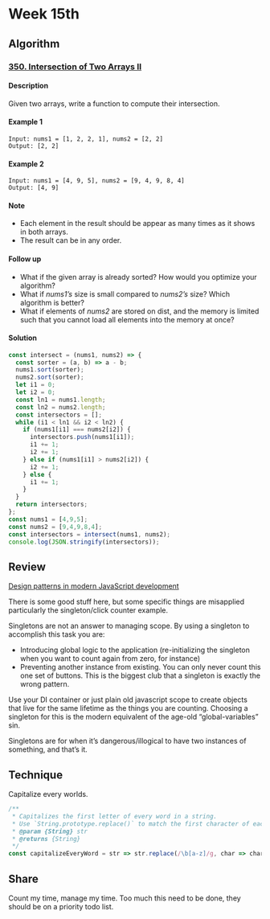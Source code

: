 # Week 15th

## Algorithm

### [350. Intersection of Two Arrays II](https://leetcode.com/problems/intersection-of-two-arrays-ii/)

#### Description

Given two arrays, write a function to compute their intersection.

#### Example 1

```example
Input: nums1 = [1, 2, 2, 1], nums2 = [2, 2]
Output: [2, 2]
```

#### Example 2

```example
Input: nums1 = [4, 9, 5], nums2 = [9, 4, 9, 8, 4]
Output: [4, 9]
```

#### Note

- Each element in the result should be appear as many times as it shows in both arrays.
- The result can be in any order.

#### Follow up

- What if the given array is already sorted? How would you optimize your algorithm?
- What if *nums1’s* size is small compared to *nums2’s* size? Which algorithm is better?
- What if elements of *nums2* are stored on dist, and the memory is limited such that you cannot load all elements into the memory at once?

#### Solution

```javascript
const intersect = (nums1, nums2) => {
  const sorter = (a, b) => a - b;
  nums1.sort(sorter);
  nums2.sort(sorter);
  let i1 = 0;
  let i2 = 0;
  const ln1 = nums1.length;
  const ln2 = nums2.length;
  const intersectors = [];
  while (i1 < ln1 && i2 < ln2) {
    if (nums1[i1] === nums2[i2]) {
      intersectors.push(nums1[i1]);
      i1 += 1;
      i2 += 1;
    } else if (nums1[i1] > nums2[i2]) {
      i2 += 1;
    } else {
      i1 += 1;
    }
  }
  return intersectors;
};
const nums1 = [4,9,5];
const nums2 = [9,4,9,8,4];
const intersectors = intersect(nums1, nums2);
console.log(JSON.stringify(intersectors));
```


## Review

 [Design patterns in modern JavaScript development](https://levelup.gitconnected.com/design-patterns-in-modern-javascript-development-ec84d8be06ca)

There is some good stuff here, but some specific things are misapplied particularly the singleton/click counter example.

Singletons are not an answer to managing scope. By using a singleton to accomplish this task you are: 

- Introducing global logic to the application (re-initializing the singleton when you want to count again from zero, for instance)
- Preventing another instance from existing. You can only never count this one set of buttons. This is the biggest club that a singleton is exactly the wrong pattern.

Use your DI container or just plain old javascript scope to create objects that live for the same lifetime as the things you are counting. Choosing a singleton for this is the modern equivalent of the age-old “global-variables” sin.

Singletons are for when it’s dangerous/illogical to have two instances of something, and that’s it.

## Technique

Capitalize every worlds.

```javascript
/**
 * Capitalizes the first letter of every word in a string.
 * Use `String.prototype.replace()` to match the first character of each word and `String.prototype.toUpperCase()` to capitalize it.
 * @param {String} str
 * @returns {String}
 */
const capitalizeEveryWord = str => str.replace(/\b[a-z]/g, char => char.toUpperCase());
```

## Share

Count my time, manage my time. Too much this need to be done, they should be on a priority todo list.
